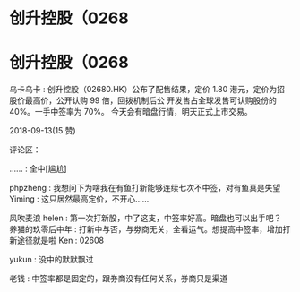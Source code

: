 # 创升控股（0268

# 创升控股（0268

乌卡乌卡 : 创升控股（02680.HK）公布了配售结果，定价 1.80 港元，定价为招股价最高价，公开认购 99 倍，回拨机制后公 开发售占全球发售可认购股份的 40%。一手中签率为 70%。 今天会有暗盘行情，明天正式上市交易。

2018-09-13(15 赞)

评论区：

...... : 全中[尴尬]

phpzheng : 我想问下为啥我在有鱼打新能够连续七次不中签，对有鱼真是失望 Yiming : 这只居然最高定价，不开心……

风吹麦浪 helen : 第一次打新股，中了这支，中签率好高。暗盘也可以出手吧？ 养猫的玖零后中年 : 打新中与否，与劵商无关，全看运气。想提高中签率，增加打新途径就是啦 Ken : 02608

yukun : 没中的默默飘过

老钱 : 中签率都是固定的，跟券商没有任何关系，券商只是渠道